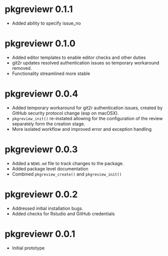 # pkgreviewr 0.1.1

* Added ability to specify issue_no


# pkgreviewr 0.1.0

* Added editor templates to enable editor checks and other duties
* git2r updates resolved authentication issues so temporary workaround removed.
* Functionality streamlined more stable

# pkgreviewr 0.0.4

* Added temporary workaround for git2r authentication issues, created by GitHub security protocol change (esp on macOSX).
* `pkgreview_init()` re-instated allowing for the configuration of the review separately form the creation stage.
* More isolated workflow and improved error and exception handling



# pkgreviewr 0.0.3

* Added a `NEWS.md` file to track changes to the package.
* Added package level documentation
* Combined `pkgreview_create()` and `pkgreview_init()`


# pkgreviewr 0.0.2

* Addressed initial installation bugs.
* Added checks for Rstudio and GitHub credentials


# pkgreviewr 0.0.1

* Initial prototype

